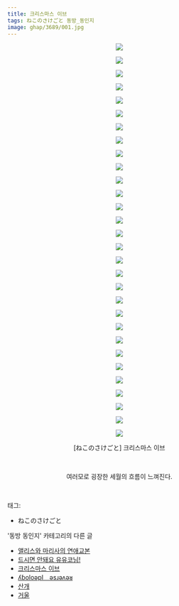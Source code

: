 ```yaml
---
title: 크리스마스 이브
tags: ねこのさけごと 동방_동인지
image: ghap/3689/001.jpg
---
```

<div class="article">
<p style="text-align: center; clear: none; float: none;"><img src="{{ site.nasurl }}/ghap/3689/001.jpg"/></p>
<p style="text-align: center; clear: none; float: none;"><img src="{{ site.nasurl }}/ghap/3689/002.jpg"/></p>
<p style="text-align: center; clear: none; float: none;"><img src="{{ site.nasurl }}/ghap/3689/003.jpg"/></p>
<p style="text-align: center; clear: none; float: none;"><img src="{{ site.nasurl }}/ghap/3689/004.jpg"/></p>
<p style="text-align: center; clear: none; float: none;"><img src="{{ site.nasurl }}/ghap/3689/005.jpg"/></p>
<p style="text-align: center; clear: none; float: none;"><img src="{{ site.nasurl }}/ghap/3689/006.jpg"/></p>
<p style="text-align: center; clear: none; float: none;"><img src="{{ site.nasurl }}/ghap/3689/007.jpg"/></p>
<p style="text-align: center; clear: none; float: none;"><img src="{{ site.nasurl }}/ghap/3689/008.jpg"/></p>
<p style="text-align: center; clear: none; float: none;"><img src="{{ site.nasurl }}/ghap/3689/009.jpg"/></p>
<p style="text-align: center; clear: none; float: none;"><img src="{{ site.nasurl }}/ghap/3689/010.jpg"/></p>
<p style="text-align: center; clear: none; float: none;"><img src="{{ site.nasurl }}/ghap/3689/011.jpg"/></p>
<p style="text-align: center; clear: none; float: none;"><img src="{{ site.nasurl }}/ghap/3689/012.jpg"/></p>
<p style="text-align: center; clear: none; float: none;"><img src="{{ site.nasurl }}/ghap/3689/013.jpg"/></p>
<p style="text-align: center; clear: none; float: none;"><img src="{{ site.nasurl }}/ghap/3689/014.jpg"/></p>
<p style="text-align: center; clear: none; float: none;"><img src="{{ site.nasurl }}/ghap/3689/015.jpg"/></p>
<p style="text-align: center; clear: none; float: none;"><img src="{{ site.nasurl }}/ghap/3689/016.jpg"/></p>
<p style="text-align: center; clear: none; float: none;"><img src="{{ site.nasurl }}/ghap/3689/017.jpg"/></p>
<p style="text-align: center; clear: none; float: none;"><img src="{{ site.nasurl }}/ghap/3689/018.jpg"/></p>
<p style="text-align: center; clear: none; float: none;"><img src="{{ site.nasurl }}/ghap/3689/019.jpg"/></p>
<p style="text-align: center; clear: none; float: none;"><img src="{{ site.nasurl }}/ghap/3689/020.jpg"/></p>
<p style="text-align: center; clear: none; float: none;"><img src="{{ site.nasurl }}/ghap/3689/021.jpg"/></p>
<p style="text-align: center; clear: none; float: none;"><img src="{{ site.nasurl }}/ghap/3689/022.jpg"/></p>
<p style="text-align: center; clear: none; float: none;"><img src="{{ site.nasurl }}/ghap/3689/023.jpg"/></p>
<p style="text-align: center; clear: none; float: none;"><img src="{{ site.nasurl }}/ghap/3689/024.jpg"/></p>
<p style="text-align: center; clear: none; float: none;"><img src="{{ site.nasurl }}/ghap/3689/025.jpg"/></p>
<p style="text-align: center; clear: none; float: none;"><img src="{{ site.nasurl }}/ghap/3689/026.jpg"/></p>
<p style="text-align: center; clear: none; float: none;"><img src="{{ site.nasurl }}/ghap/3689/027.jpg"/></p>
<p style="text-align: center; clear: none; float: none;"><img src="{{ site.nasurl }}/ghap/3689/028.jpg"/></p>
<p style="text-align: center; clear: none; float: none;"><img src="{{ site.nasurl }}/ghap/3689/029.jpg"/></p>
<p style="text-align: center; clear: none; float: none;"><img src="{{ site.nasurl }}/ghap/3689/030.jpg"/></p>
<p style="text-align: center; clear: none; float: none;">[ねこのさけごと] 크리스마스 이브</p>
<p style="text-align: center; clear: none; float: none;"><br/></p>
<p style="text-align: center; clear: none; float: none;">여러모로 굉장한 세월의 흐름이 느껴진다.</p>
<p><br/></p>
</div><div class="tagTrail">
<p>태그: </p>
<ul>
<li>ねこのさけごと</li>
</ul>
</div><div class="another">
<p>'동방 동인지' 카테고리의 다른 글</p>
<ul>
<li><a href="/2017-09-13-ghap_3691">앨리스와 마리사의 연애교본</a></li>
<li><a href="/2017-09-13-ghap_3690">드시면 안돼요 유유코님!</a></li>
<li><a href="/2017-09-13-ghap_3689">크리스마스 이브</a></li>
<li><a href="/2017-09-12-ghap_3687">ʎɓoloǝpI　ǝsɹǝʌǝᴚ</a></li>
<li><a href="/2017-09-03-ghap_3682">산개</a></li>
<li><a href="/2017-09-03-ghap_3680">거울</a></li>
</ul>
</div><div class="cb_module cb_fluid">
<div class="cb_wrt cb_profile">
</div><!-- commentList close -->
</div>